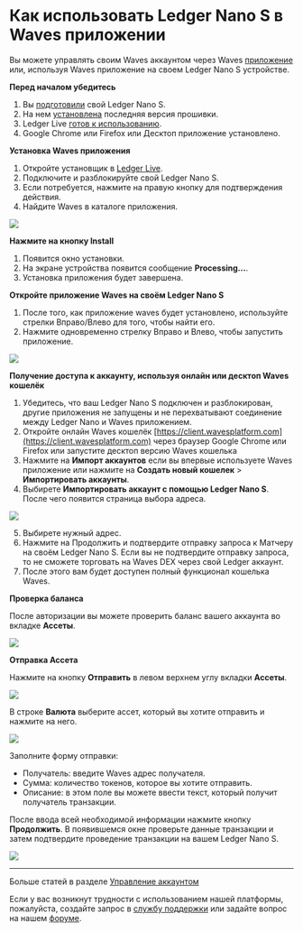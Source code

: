# Как использовать Ledger Nano S в Waves приложении

Вы можете управлять своим Waves аккаунтом через Waves [приложение](https://wavesplatform.com/product) или, используя Waves приложение на своем Ledger Nano S устройстве.

**Перед началом убедитесь**

1. Вы [подготовили](https://support.ledgerwallet.com/hc/en-us/articles/360000613793) свой Ledger Nano S.
2. На нем [установлена](https://support.ledgerwallet.com/hc/en-us/articles/360002731113) последняя версия прошивки.
3. Ledger Live [готов к использованию](https://support.ledgerwallet.com/hc/en-us/articles/360006395233).
4. Google Chrome или Firefox или Десктоп приложение установлено.

**Установка Waves приложения**

1. Откройте установщик в [Ledger Live](https://www.ledger.com/pages/ledger-live).
2. Подключите и разблокируйте свой Ledger Nano S.
3. Если потребуется, нажмите на правую кнопку для подтверждения действия.
4. Найдите Waves в каталоге приложения.

![](/_assets/ledger_nano_01.png)

**Нажмите на кнопку Install**

1. Появится окно установки.
2. На экране устройства появится сообщение **Processing...**.
3. Установка приложения будет завершена.

**Откройте приложение Waves на своём Ledger Nano S**

1. После того, как приложение waves будет установлено, используйте стрелки Вправо/Влево для того, чтобы найти его.
2. Нажмите одновременно стрелку Вправо и Влево, чтобы запустить приложение.

![](/_assets/ledger_nano_02.png)

**Получение доступа к аккаунту, используя онлайн или десктоп Waves кошелёк**

1. Убедитесь, что ваш Ledger Nano S подключен и разблокирован, другие приложения не запущены и не перехватывают соединение между Ledger Nano и Waves приложением.
2. Откройте онлайн Waves кошелёк [https://client.wavesplatform.com](https://client.wavesplatform.com) через браузер Google Chrome или Firefox или запустите десктоп версию Waves кошелька
3. Нажмите на **Импорт аккаунтов** если вы впервые используете Waves приложение или нажмите на **Создать новый кошелек** > **Импортировать аккаунты**.
4. Выбирете **Импортировать аккаунт с помощью Ledger Nano S**. После чего появится страница выбора адреса.

![](/_assets/ledger_nano_03.png)

5. Выбирете нужный адрес.
6. Нажмите на Продолжить и подтвердите отправку запроса к Матчеру на своём Ledger Nano S. Если вы не подтвердите отправку запроса, то не сможете торговать на Waves DEX через свой Ledger аккаунт.
7. После этого вам будет доступен полный функционал кошелька Waves.

**Проверка баланса**

После авторизации вы можете проверить баланс вашего аккаунта во вкладке **Ассеты**.

![](/_assets/ledger_nano_04.png)

**Отправка Ассета**

Нажмите на кнопку **Отправить** в левом верхнем углу вкладки **Ассеты**.

![](/_assets/ledger_nano_05.png)

В строке **Валюта** выберите ассет, который вы хотите отправить и нажмите на него.

![](/_assets/ledger_nano_06.png)

Заполните форму отправки:

 * Получатель: введите Waves адрес получателя.
 * Сумма: количество токенов, которое вы хотите отправить.
 * Описание: в этом поле вы можете ввести текст, который получит получатель транзакции.

После ввода всей необходимой информации нажмите кнопку **Продолжить**.
В появившемся окне проверьте данные транзакции и затем подтвердите проведение транзакции на вашем Ledger Nano S.

![](/_assets/ledger_nano_07.png)

___

Больше статей в разделе [Управление аккаунтом](/waves-client/account-management.md)

Если у вас возникнут трудности с использованием нашей платформы, пожалуйста, создайте запрос в [службу поддержки](https://support.wavesplatform.com/) или задайте вопрос на нашем [форуме](https://forum.wavesplatform.com/).
